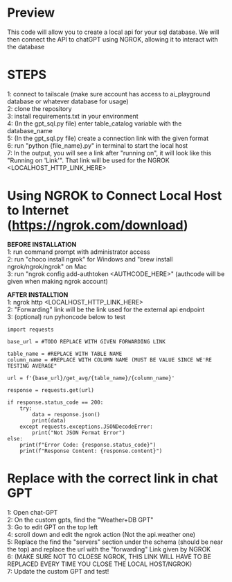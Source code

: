 # Preview 
This code will allow you to create a local api for your sql database.  We will then connect the API to chatGPT using NGROK, allowing it to interact with the database

# STEPS 
1: connect to tailscale (make sure account has access to ai_playground database or whatever database for usage) \
2: clone the repository \
3: install requirements.txt in your environment \
4: (In the gpt_sql.py file) enter table_catalog variable with the database_name \
5: (In the gpt_sql.py file) create a connection link with the given format \
6: run "python {file_name}.py" in terminal to start the local host \
7: In the output, you will see a link after "running on", it will look like this "Running on 'Link'". That link will be used for the NGROK <LOCALHOST_HTTP_LINK_HERE>


# Using NGROK to Connect Local Host to Internet (https://ngrok.com/download)
**BEFORE INSTALLATION** \
1: run command prompt with administrator access  
2: run "choco install ngrok" for Windows and "brew install ngrok/ngrok/ngrok" on Mac \
3: run "ngrok config add-authtoken <AUTHCODE_HERE>" (authcode will be given when making ngrok account)

**AFTER INSTALLTION** \
1: ngrok http <LOCALHOST_HTTP_LINK_HERE> \
2: "Forwarding" link will be the link used for the external api endpoint \
3: (optional) run pyhoncode below to test 
```
import requests

base_url = #TODO REPLACE WITH GIVEN FORWARDING LINK

table_name = #REPLACE WITH TABLE NAME
column_name = #REPLACE WITH COLUMN NAME (MUST BE VALUE SINCE WE'RE TESTING AVERAGE"

url = f'{base_url}/get_avg/{table_name}/{column_name}'

response = requests.get(url)

if response.status_code == 200:
    try:
        data = response.json()
        print(data)
    except requests.exceptions.JSONDecodeError:
        print("Not JSON Format Error")
else:
    print(f"Error Code: {response.status_code}")
    print(f"Response Content: {response.content}")
```
# Replace with the correct link in chat GPT
1: Open chat-GPT \
2: On the custom gpts, find the "Weather+DB GPT"  \
3: Go to edit GPT on the top left \
4: scroll down and edit the ngrok action (Not the api.weather one) \
5: Replace the find the "servers" section under the schema (should be near the top) and replace the url with the "forwarding" Link given by NGROK \
6: (MAKE SURE NOT TO CLOESE NGROK, THIS LINK WILL HAVE TO BE REPLACED EVERY TIME YOU CLOSE THE LOCAL HOST/NGROK) \
7: Update the custom GPT and test!

